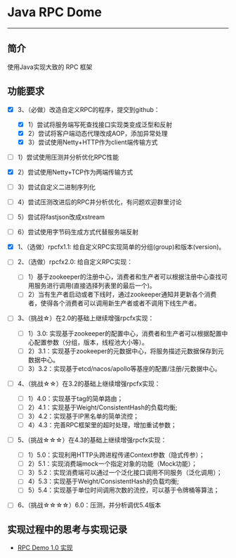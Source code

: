 # Java RPC Dome
***
## 简介
使用Java实现大致的 RPC 框架

## 功能要求

- [x] 3、（必做）改造自定义RPC的程序，提交到github：
  - [x] 1）尝试将服务端写死查找接口实现类变成泛型和反射
  - [x] 2）尝试将客户端动态代理改成AOP，添加异常处理
  - [x] 3）尝试使用Netty+HTTP作为client端传输方式
  
- [ ] 1）尝试使用压测并分析优化RPC性能
- [x] 2）尝试使用Netty+TCP作为两端传输方式
- [ ] 3）尝试自定义二进制序列化
- [ ] 4）尝试压测改进后的RPC并分析优化，有问题欢迎群里讨论
- [ ] 5）尝试将fastjson改成xstream
- [ ] 6）尝试使用字节码生成方式代替服务端反射

- [x] 1、（选做）rpcfx1.1: 给自定义RPC实现简单的分组(group)和版本(version)。
- [ ] 2、（选做）rpcfx2.0: 给自定义RPC实现：
  - [ ] 1）基于zookeeper的注册中心，消费者和生产者可以根据注册中心查找可用服务进行调用(直接选择列表里的最后一个)。
  - [ ] 2）当有生产者启动或者下线时，通过zookeeper通知并更新各个消费者，使得各个消费者可以调用新生产者或者不调用下线生产者。
- [ ] 3、（挑战☆）在2.0的基础上继续增强rpcfx实现：
  - [ ] 1）3.0: 实现基于zookeeper的配置中心，消费者和生产者可以根据配置中心配置参数（分组，版本，线程池大小等）。
  - [ ] 2）3.1：实现基于zookeeper的元数据中心，将服务描述元数据保存到元数据中心。
  - [ ] 3）3.2：实现基于etcd/nacos/apollo等基座的配置/注册/元数据中心。

- [ ] 4、（挑战☆☆）在3.2的基础上继续增强rpcfx实现：
  - [ ] 1）4.0：实现基于tag的简单路由；
  - [ ] 2）4.1：实现基于Weight/ConsistentHash的负载均衡;
  - [ ] 3）4.2：实现基于IP黑名单的简单流控；
  - [ ] 4）4.3：完善RPC框架里的超时处理，增加重试参数；
- [ ] 5、（挑战☆☆☆）在4.3的基础上继续增强rpcfx实现：
  - [ ] 1）5.0：实现利用HTTP头跨进程传递Context参数（隐式传参）；
  - [ ] 2）5.1：实现消费端mock一个指定对象的功能（Mock功能）；
  - [ ] 3）5.2：实现消费端可以通过一个泛化接口调用不同服务（泛化调用）；
  - [ ] 4）5.3：实现基于Weight/ConsistentHash的负载均衡;
  - [ ] 5）5.4：实现基于单位时间调用次数的流控，可以基于令牌桶等算法；
- [ ] 6、（挑战☆☆☆☆）6.0：压测，并分析调优5.4版本

## 实现过程中的思考与实现记录

- [RPC Demo 1.0 实现](https://github.com/lw1243925457/JAVA-000/blob/main/homework/rpc/rpc-demo/README.md)